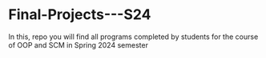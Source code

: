 # Final-Projects---S24
In this, repo you will find all programs completed by students for the course of OOP and SCM in Spring 2024 semester
